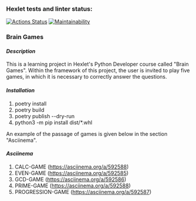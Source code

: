 ### Hexlet tests and linter status:
[![Actions Status](https://github.com/1Mans/python-project-49/workflows/hexlet-check/badge.svg)](https://github.com/1Mans/python-project-49/actions) 
[![Maintainability](https://api.codeclimate.com/v1/badges/567d011feeed8a888631/maintainability)](https://codeclimate.com/github/1Mans/python-project-49/maintainability)

### Brain Games

#### *Description*

This is a learning project in Hexlet's Python Developer course called "Brain Games". Within the framework of this project, the user is invited to play five games, in which it is necessary to correctly answer the questions.

#### *Installation*

1. poetry install
2. poetry build
3. poetry publish --dry-run
4. python3 -m pip install dist/*.whl

An example of the passage of games is given below in the section "Asciinema".

#### *Asciinema*

1. CALC-GAME (https://asciinema.org/a/592588)
2. EVEN-GAME (https://asciinema.org/a/592585)
3. GCD-GAME (https://asciinema.org/a/592586)
4. PRIME-GAME (https://asciinema.org/a/592588)
5. PROGRESSION-GAME (https://asciinema.org/a/592587)


